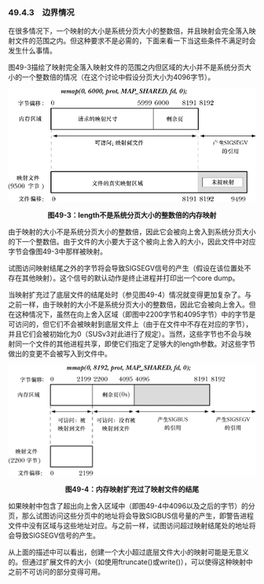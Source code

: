 ### 49.4.3　边界情况

在很多情况下，一个映射的大小是系统分页大小的整数倍，并且映射会完全落入映射文件的范围之内。但这种要求不是必需的，下面来看一下当这些条件不满足时会发生什么事情。

图49-3描绘了映射完全落入映射文件的范围之内但区域的大小并不是系统分页大小的一个整数倍的情况（在这个讨论中假设分页大小为4096字节）。

![1293.png](../images/1293.png)
<center class="my_markdown"><b class="my_markdown">图49-3：length不是系统分页大小的整数倍的内存映射</b></center>

由于映射的大小不是系统分页大小的整数倍，因此它会被向上舍入到系统分页大小的下一个整数倍。由于文件的大小要大于这个被向上舍入的大小，因此文件中对应字节会像图49-3中那样被映射。

试图访问映射结尾之外的字节将会导致SIGSEGV信号的产生（假设在该位置处不存在其他映射）。这个信号的默认动作是终止进程并打印出一个core dump。

当映射扩充过了底层文件的结尾处时（参见图49-4）情况就变得更加复杂了。与之前一样，由于映射的大小不是系统分页大小的整数倍，因此它会被向上舍入。但在这种情况下，虽然在向上舍入区域（即图中2200字节和4095字节）中的字节是可访问的，但它们不会被映射到底层文件上（由于在文件中不存在对应的字节），并且它们会被初始化为0（SUSv3对此进行了规定）。当然，这些字节也不会与映射同一个文件的其他进程共享，即使它们指定了足够大的length参数。对这些字节做出的变更不会被写入到文件中。

![1294.png](../images/1294.png)
<center class="my_markdown"><b class="my_markdown">图49-4：内存映射扩充过了映射文件的结尾</b></center>

如果映射中包含了超出向上舍入区域中（即图49-4中4096以及之后的字节）的分页，那么试图访问这些分页中的地址将会导致SIGBUS信号量的产生，即警告进程文件中没有区域与这些地址对应。与之前一样，试图访问超过映射结尾处的地址将会导致SIGSEGV信号的产生。

从上面的描述中可以看出，创建一个大小超过底层文件大小的映射可能是无意义的。但通过扩展文件的大小（如使用ftruncate()或write()），可以使得这种映射中之前不可访问的部分变得可用。

